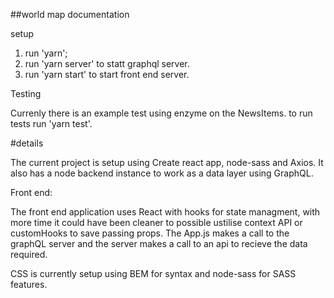 
##world map documentation

setup

1. run 'yarn';
2. run 'yarn server' to statt graphql server.
3. run 'yarn start' to start front end server.

Testing

Currenly there is an example test using enzyme on the NewsItems. to run tests run 'yarn test'.

#details

The current project is setup using Create react app, node-sass and Axios. It also has a node backend instance to work as a data layer using GraphQL.

Front end:

The front end application uses React with hooks for state managment, with more time it could have been cleaner to possible ustilise context API or customHooks to save passing props. The App.js makes a call to the  graphQL server and the server makes a call to an api to recieve the data required.

CSS is currently setup using BEM for syntax and node-sass for SASS features.
